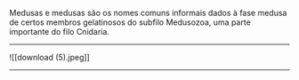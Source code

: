 Medusas e medusas são os nomes comuns informais dados à fase medusa de certos membros gelatinosos do subfilo Medusozoa, uma parte importante do filo Cnidaria.

---

![[download (5).jpeg]]

---